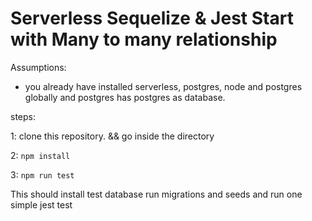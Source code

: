 # Serverless Sequelize & Jest Start with Many to many relationship

Assumptions:
  - you already have installed serverless, postgres, node and postgres globally and postgres has postgres as database.

steps:

1: clone this repository. && go inside the directory

2: `npm install`

3: `npm run test`


This should install test database run migrations and seeds and run one simple jest test
